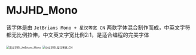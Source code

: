 # MJJHD_Mono

该字体是由 `JetBrians Mono + 星汉等宽 CN` 两款字体混合制作而成，中英文字符都无比例拉伸，中文英文字宽比例2:1，是适合编程的完美字体

<img src="https://github.com/MJDILI/MJJHD_Mono/blob/main/%E8%8B%B1%E6%96%87%E5%AD%97%E7%AC%A6_JetBrians_Mono.png?raw=true" alt="英文字符_JetBrians_Mono" style="zoom:50%;" />
<img src="https://github.com/MJDILI/MJJHD_Mono/blob/main/%E4%B8%AD%E6%96%87%E5%AD%97%E7%AC%A6_%E6%98%9F%E6%B1%89%E7%AD%89%E5%AE%BD_CN.png?raw=true" alt="中文字符_星汉等宽_CN" style="zoom:50%;" />

